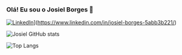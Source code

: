 ### Olá! Eu sou o Josiel Borges 👋

[![LinkedIn](https://img.shields.io/badge/Linkedin-%230077B5.svg?logo=linkedin&logoColor=white)](#)](https://www.linkedin.com/in/josiel-borges-5abb3b221/)

![Josiel GitHub stats](https://github-readme-stats.vercel.app/api?username=josielborges3&show_icons=true&theme=onedark)

![Top Langs](https://github-readme-stats.vercel.app/api/top-langs/?username=josielborges3&hide_progress=true&theme=onedark)
<!--
**Josielborges3/josielborges3** is a ✨ _special_ ✨ repository because its `README.md` (this file) appears on your GitHub profile.

Here are some ideas to get you started:

- 🔭 I’m currently working on ...
- 🌱 I’m currently learning ...
- 👯 I’m looking to collaborate on ...
- 🤔 I’m looking for help with ...
- 💬 Ask me about ...
- 📫 How to reach me: ...
- 😄 Pronouns: ...
- ⚡ Fun fact: ...
-->
